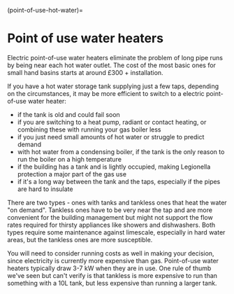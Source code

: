 (point-of-use-hot-water)=
# Point of use water heaters


Electric point-of-use water heaters eliminate the problem of long pipe runs by being near each hot water outlet.  The cost of the most basic ones for small hand basins starts at around £300 + installation.

If you have a hot water storage tank supplying just a few taps, depending on the circumstances, it may be more efficient to switch to a electric point-of-use water heater:

- if the tank is old and could fail soon 
- if you are switching to a heat pump, radiant or contact heating, or combining these with running your gas boiler less
- if you just need small amounts of hot water or struggle to predict demand
- with hot water from a condensing boiler, if the tank is the only reason to run the boiler on a high temperature 
- if the building has a tank and is lightly occupied, making Legionella protection a major part of the gas use
- if it's a long way between the tank and the taps, especially if the pipes are hard to insulate

There are two types - ones with tanks and tankless ones that heat the water "on demand".  Tankless ones have to be very near the tap and are more convenient for the building management but might not support the flow rates required for thirsty appliances like showers and dishwashers.  Both types require some maintenance against limescale, especially in hard water areas, but the tankless ones are more susceptible.

You will need to consider running costs as well in making your decision, since electricity is currently more expensive than gas.   Point-of-use water heaters typically draw 3-7 kW when they are in use. One rule of thumb we've seen but can't verify is that tankless is more expensive to run than something with a 10L tank, but less expensive than running a larger tank.  

<!-- Can't find anyone offering this advice, I think it's a bit special to community buildings, since there aren't showers. :TODO: consider whether card needs removed. -->
<!-- https://www.uswitch.com/energy-efficiency/hot-water/ closest I can find!! -->